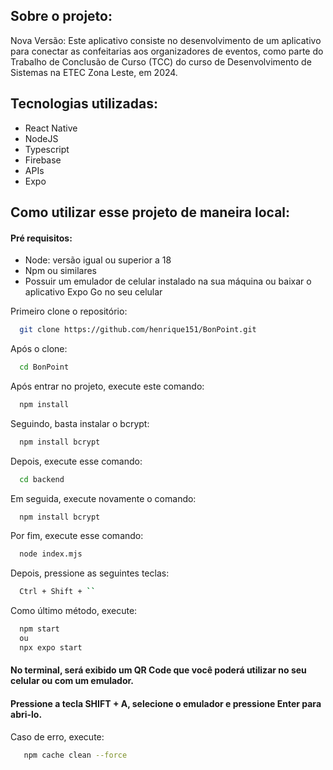 ## Sobre o projeto:

Nova Versão: Este aplicativo consiste no desenvolvimento de um aplicativo para conectar as confeitarias aos organizadores de eventos, como parte do Trabalho de Conclusão de Curso (TCC) do curso de Desenvolvimento de Sistemas na ETEC Zona Leste, em 2024.

## Tecnologias utilizadas:

- React Native
- NodeJS
- Typescript
- Firebase
- APIs
- Expo

## Como utilizar esse projeto de maneira local:

#### Pré requisitos:
- Node: versão igual ou superior a 18
- Npm ou similares
- Possuir um emulador de celular instalado na sua máquina ou baixar o aplicativo Expo Go no seu celular
  
Primeiro clone o repositório:
```bash
  git clone https://github.com/henrique151/BonPoint.git
```

Após o clone:
```bash
  cd BonPoint
```

Após entrar no projeto, execute este comando:
```bash
  npm install
```

Seguindo, basta instalar o bcrypt:
```bash
  npm install bcrypt
```

Depois, execute esse comando:
```bash
  cd backend
```

Em seguida, execute novamente o comando:
```bash
  npm install bcrypt
```

Por fim, execute esse comando:
```bash
  node index.mjs
```

Depois, pressione as seguintes teclas:
```bash
  Ctrl + Shift + ``
```

Como último método, execute:
```bash
  npm start
  ou
  npx expo start
```

#### No terminal, será exibido um QR Code que você poderá utilizar no seu celular ou com um emulador. 
#### Pressione a tecla SHIFT + A, selecione o emulador e pressione Enter para abri-lo.

Caso de erro, execute:
```bash
   npm cache clean --force
```



